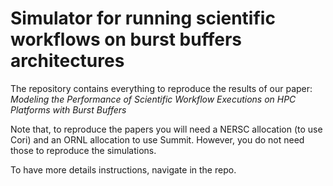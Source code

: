 # Simulator for running scientific workflows on burst buffers architectures
The repository contains everything to reproduce the results of our paper: _Modeling the Performance of Scientific Workflow Executions on HPC Platforms with Burst Buffers_

Note that, to reproduce the papers you will need a NERSC allocation (to use Cori) and an ORNL allocation to use Summit.
However, you do not need those to reproduce the simulations.

To have more details instructions, navigate in the repo.
